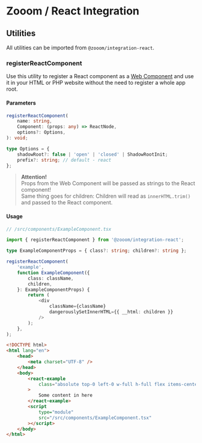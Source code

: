 # Zooom / React Integration

## Utilities

All utilities can be imported from `@zooom/integration-react`.

### registerReactComponent

Use this utility to register a React component as a [Web Component](https://developer.mozilla.org/en-US/docs/Web/API/Web_components) and use it in your HTML or PHP website without the need to register a whole app root.

#### Parameters

```ts
registerReactComponent(
	name: string,
	Component: (props: any) => ReactNode,
	options?: Options,
): void;

type Options = {
	shadowRoot?: false | 'open' | 'closed' | ShadowRootInit;
	prefix?: string; // default - react
};
```

> **Attention!** \
> Props from the Web Component will be passed as strings to the React component! \
> Same thing goes for children: Children will read as `innerHTML.trim()` and passed to the React component.

#### Usage

```ts
// /src/components/ExampleComponent.tsx

import { registerReactComponent } from '@zooom/integration-react';

type ExampleComponentProps = { class?: string; children?: string };

registerReactComponent(
	'example',
	function ExampleComponent({
		class: className,
		children,
	}: ExampleComponentProps) {
		return (
			<div
				className={className}
				dangerouslySetInnerHTML={{ __html: children }}
			/>
		);
	},
);
```

```html
<!DOCTYPE html>
<html lang="en">
	<head>
		<meta charset="UTF-8" />
	</head>
	<body>
		<react-example
			class="absolute top-0 left-0 w-full h-full flex items-center justify-center"
		>
			Some content in here
		</react-example>
		<script
			type="module"
			src="/src/components/ExampleComponent.tsx"
		></script>
	</body>
</html>
```
